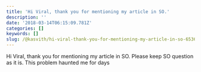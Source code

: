 ```yaml
---
title: 'Hi Viral, thank you for mentioning my article in SO.'
description: ''
date: '2018-03-14T06:15:09.781Z'
categories: []
keywords: []
slug: /@kasvith/hi-viral-thank-you-for-mentioning-my-article-in-so-6536bddc1b74
---
```


Hi Viral, thank you for mentioning my article in SO. Please keep SO question as it is. This problem haunted me for days
